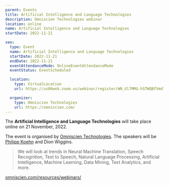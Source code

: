 ```yaml
---
parent: Events
title: Artificial Intelligence and Language Technologies
description: Omniscien Technologies webinar
location: online
name: Artificial Intelligence and Language Technologies
startDate: 2022-11-21

seo:
  type: Event
  name: Artificial Intelligence and Language Technologies
  startDate: 2022-11-21
  endDate: 2022-11-21
  eventAttendanceMode: OnlineEventAttendanceMode
  eventStatus: EventScheduled

  location:
    type: VirtualLocation
    url: https://us06web.zoom.us/webinar/register/WN_Gl7MMG-hSTWQBfVmdlry1g

  organizer:
    type: Omniscien Technologies
    url: https://omniscien.com/
---
```


The **Artificial Intelligence and Language Technologies** will take place online on 21 November, 2022.

The event is organised by [Omniscien Technologies](/industry/companies.md#omniscien-technologies).
The speakers will be [Philipp Koehn](/people/philipp-koehn.md) and Dion Wiggins.

> We will look at trends in Neural Machine Translation, Speech Recognition, Text to Speech, Natural Language Processing, Artificial Intelligence, Machine Learning, Data Mining, Text Analytics, and more.

[omniscien.com/resources/webinars/](https://omniscien.com/resources/webinars/)
